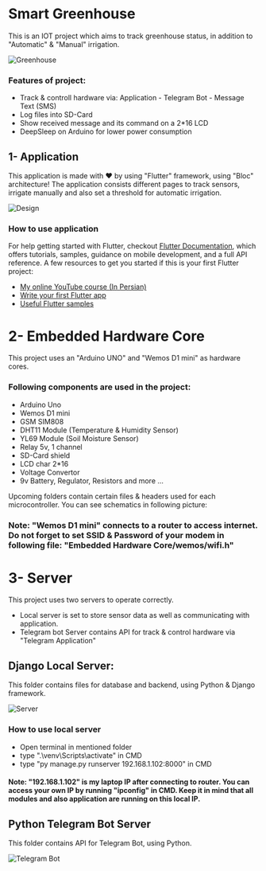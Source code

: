 # Smart Greenhouse
This is an IOT project which aims to track greenhouse status, in addition to "Automatic" &amp; "Manual" irrigation.

![Greenhouse](https://user-images.githubusercontent.com/36487462/88303673-8c02e600-cd1c-11ea-8a81-e80c614b7301.jpg)

### Features of project:
- Track & controll hardware via: Application - Telegram Bot - Message Text (SMS)
- Log files into SD-Card
- Show received message and its command on a 2*16 LCD
- DeepSleep on Arduino for lower power consumption


## 1- Application
This application is made with ❤ by using "Flutter" framework, using "Bloc" architecture!
The application consists different pages to track sensors, irrigate manually and also set a threshold for automatic irrigation.


![Design](https://user-images.githubusercontent.com/36487462/88291030-e136fb80-cd0c-11ea-91bb-50e71eb7918a.jpg)


### How to use application
For help getting started with Flutter, checkout
[Flutter Documentation](https://flutter.dev/docs), which offers tutorials,
samples, guidance on mobile development, and a full API reference.
A few resources to get you started if this is your first Flutter project:
- [My online YouTube course (In Persian)](https://www.youtube.com/watch?v=gMvpTVj7joM&list=PLdSCNgAdv3IHaUmmwp__qvji8k-FyKvo3)
- [Write your first Flutter app](https://flutter.dev/docs/get-started/codelab)
- [Useful Flutter samples](https://flutter.dev/docs/cookbook)


# 2- Embedded Hardware Core
This project uses an "Arduino UNO" and "Wemos D1 mini" as hardware cores.
### Following components are used in the project:
- Arduino Uno
- Wemos D1 mini
- GSM SIM808
- DHT11 Module (Temperature & Humidity Sensor)
- YL69 Module (Soil Moisture Sensor)
- Relay 5v, 1 channel
- SD-Card shield
- LCD char 2*16
- Voltage Convertor
- 9v Battery, Regulator, Resistors and more ...

Upcoming folders contain certain files & headers used for each microcontroller.
You can see schematics in following picture:

### Note: "Wemos D1 mini" connects to a router to access internet. Do not forget to set SSID & Password of your modem in following file: "Embedded Hardware Core/wemos/wifi.h"


# 3- Server
This project uses two servers to operate correctly.
- Local server is set to store sensor data as well as communicating with application.
- Telegram bot Server contains API for track & control hardware via "Telegram Application"

## Django Local Server:
This folder contains files for database and backend, using Python & Django framework.

![Server](https://user-images.githubusercontent.com/36487462/86034625-39514980-ba50-11ea-90ae-69be14098896.jpg)

### How to use local server
- Open terminal in mentioned folder
- type ".\venv\Scripts\activate" in CMD
- type "py manage.py runserver 192.168.1.102:8000" in CMD

#### Note: "192.168.1.102" is my laptop IP after connecting to router. You can access your own IP by running "ipconfig" in CMD. Keep it in mind that all modules and also application are running on this local IP.

## Python Telegram Bot Server
This folder contains API for Telegram Bot, using Python.

![Telegram Bot](https://user-images.githubusercontent.com/36487462/88298932-029ce500-cd17-11ea-9668-be1ace7934ed.jpg)
